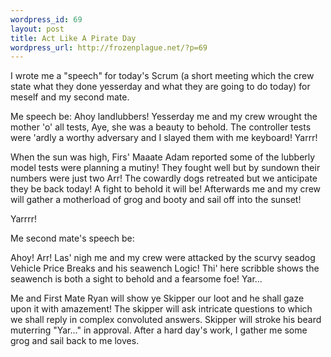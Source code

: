 ```yaml
--- 
wordpress_id: 69
layout: post
title: Act Like A Pirate Day
wordpress_url: http://frozenplague.net/?p=69
---
```

I wrote me a "speech" for today's Scrum (a short meeting which the crew state what they done yesserday and what they are going to do today) for meself and my second mate.

Me speech be:
Ahoy landlubbers! Yesserday me and my crew wrought the mother 'o' all tests, Aye, she was a beauty to behold. The controller tests were 'ardly a worthy adversary and I slayed them with me keyboard! Yarrr!

When the sun was high, Firs' Maaate Adam reported some of the lubberly model tests were planning a mutiny! They fought well but by sundown their numbers were just two <insert hearty pirate laugh> Arr! The cowardly dogs retreated but we anticipate they be back today! A fight to behold it will be! Afterwards me and my crew will gather a motherload of grog and booty and sail off into the sunset!

Yarrrr! 

Me second mate's speech be:

Ahoy! Arr! Las' nigh me and my crew were attacked by the scurvy seadog Vehicle Price Breaks and his seawench Logic! Thi' here scribble <point to ye whiteboarde> shows the seawench is both a sight to behold and a fearsome foe! Yar...

Me and First Mate Ryan will show ye Skipper our loot and he shall gaze upon it with amazement! The skipper will ask intricate questions to which we shall reply in complex convoluted answers. Skipper will stroke his beard muterring "Yar..." in approval. After a hard day's work, I gather me some grog and sail back to me loves.
